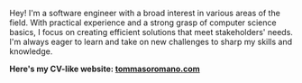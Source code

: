 Hey! I'm a software engineer with a broad interest in various areas of the field. 
With practical experience and a strong grasp of computer science basics, I focus on creating efficient solutions that meet stakeholders' needs. 
I'm always eager to learn and take on new challenges to sharp my skills and knowledge.

**Here's my CV-like website: [tommasoromano.com](https://tommasoromano.com)**
